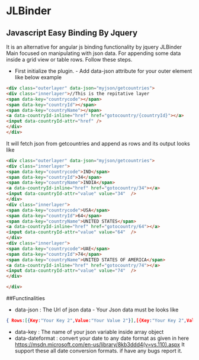 # JLBinder
## Javascript Easy Binding By Jquery
It is an alternative for angular js binding functionality by jquery
JLBinder Main focused on manipulating with json data.
For appending some data inside a grid view or table rows. Follow these steps.
* First initialize the plugin. - Add data-json attribute for your outer element like below example
```html
<div class="outerlayer" data-json="myjson/getcountries">
<div class="innerlayer">//This is the repitative layer
<span data-key="countrycode"></span>
<span data-key="countryId"></span>
<span data-key="countryName"></span>
<a data-countryId-inline="href" href="gotocountry/{countryId}"></a>
<input data-countryId-attr="href" />
</div>
</div>
```
It will fetch json from getcountries and append as rows and its output looks like
```html
<div class="outerlayer" data-json="myjson/getcountries">
<div class="innerlayer">
<span data-key="countrycode">IND</span>
<span data-key="countryId">34</span>
<span data-key="countryName">INDIA</span>
<a data-countryId-inline="href" href="gotocountry/34"></a>
<input data-countryId-attr="value" value="34"  />
</div>
<div class="innerlayer">
<span data-key="countrycode">USA</span>
<span data-key="countryId">64</span>
<span data-key="countryName">UNITED STATES</span>
<a data-countryId-inline="href" href="gotocountry/64"></a>
<input data-countryId-attr="value" value="64"  />
</div>
<div class="innerlayer">
<span data-key="countrycode">UAE</span>
<span data-key="countryId">74</span>
<span data-key="countryName">UNITED STATES OF AMERICA</span>
<a data-countryId-inline="href" href="gotocountry/74"></a>
<input data-countryId-attr="value" value="74"  />
</div>

</div>
```
##Functinalities
* data-json : The Url of json data - Your Json data must be looks like 
```json
{ Rows:[{Key:"Your Key 2",Value:"Your Value 2"}],[{Key:"Your Key 2",Value:"Your Value 2"}] }
```
* data-key : The name of your json variable inside array object
* data-dateformat : convert your date to any date format as given in here 
https://msdn.microsoft.com/en-us/library/8kb3ddd4(v=vs.110).aspx
It support these all date conversion formats. if have any bugs report it.




